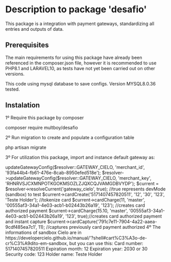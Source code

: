 # Description to package 'desafio'

This package is a integration with payment gateways, standardizing all entries and outputs of data.

## Prerequisites

The main requirements for using this package have already been referenced in the composer.json file, however it is recommended to use PHP8.1 and LARAVEL10, as tests have not yet been carried out on other versions.

This code using mysql database to save configs. Version MYSQL8.0.36 tested.

## Instalation

1º Require this package by composer

composer require multboy/desafio

2º Run migration to create and populate a configuration table

php artisan migrate

3º For utilization this package, import and instance default gateway as:

<?php

use multboy\desafio\GatewaysResolve;

$resolver = new GatewaysResolve();

//update gateway settings
$resolver->updateGatewayConfig($resolver::GATEWAY_CIELO, 'merchant_id', '93fa44b4-fb61-476e-8cab-8950efed518e');
$resolver->updateGatewayConfig($resolver::GATEWAY_CIELO, 'merchant_key', 'RHNRVSJCXMNPOTKGOKMSOZLZJQXCQJVAMGDBVYDP');

$current = $resolver->resolveCurrent('gateway_cielo', true); //true represents devMode (sandbox) to test

$current->cardCreate('5171407457820511', '12', '30', '123', 'Teste Holder'); //tokenize card
$current->cardCharge(11, 'master', '00555af3-34a1-4e03-acb1-b02443b26a19', '123'); //creates card authorized payment
$current->cardCharge(15.10, 'master', '00555af3-34a1-4e03-acb1-b02443b26a19', '123', true);//creates card authorized payment and instant capture
$current->cardCapture('791c7e11-7904-4a22-aaea-9cdf485ea7c1', 11); //captures previously card payment authorized

4º The informations of sandbox Cielo are in https://developercielo.github.io/manual/'?shell#cart%C3%A3o-de-cr%C3%A9dito-em-sandbox, but you can use this:

Card number: 5171407457820511
Expiration month: 12
Expiration year: 2030 or 30
Security code: 123
Holder name: Teste Holder
